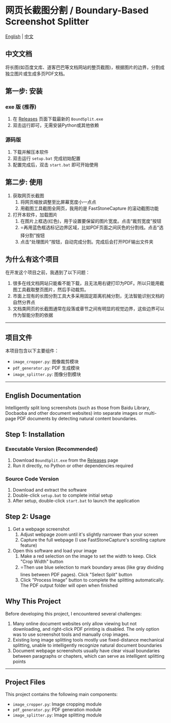 # 网页长截图分割 / Boundary-Based Screenshot Splitter

[English](#english) | [中文](#chinese)

<h2 id="chinese">中文文档</h2>

将长图(如百度文库、道客巴巴等文档网站的整页截图)，根据图片的边界，分割成独立图片或生成多页PDF文档。

## 第一步: 安装
### exe 版 (推荐)
1. 在 [Releases](https://github.com/AckackG/Boundary-Based-Screenshot-Splitter/releases) 页面下载最新的 `BoundSplit.exe`
2. 双击运行即可，无需安装Python或其他依赖

### 源码版
1. 下载并解压本软件
2. 双击运行 `setup.bat` 完成初始配置
3. 配置完成后，双击 `start.bat` 即可开始使用

## 第二步: 使用

1. 获取网页长截图
   1. 将网页缩放调整至比屏幕宽度小一点点
   2. 用截图工具截图全网页，我用的是 FastStoneCapture 的滚动截图功能
2. 打开本软件，加载图片
   1. 在图片上框选(红色)，用于设置要保留的图片宽度。点击“裁剪宽度”按钮
   2. ⭐再用蓝色框选标记边界区域，比如PDF页面之间灰色的分割线。点击“选择分割”按钮
   3. 点击“处理图片”按钮，自动完成分割。完成后会打开PDF输出文件夹

## 为什么有这个项目
在开发这个项目之前，我遇到了以下问题：

1. 很多在线文档网站只能看不能下载，且无法用右键打印为PDF。所以只能用截图工具截取整页图片，然后手动裁剪。
2. 市面上现有的长图分割工具大多采用固定距离机械分割，无法智能识别文档的自然分界点
3. 文档类网页的长截图通常在段落或章节之间有明显的视觉边界，这些边界可以作为智能分割的依据

---

## 项目文件

本项目包含以下主要组件：
* `image_cropper.py`: 图像裁剪模块
* `pdf_generator.py`: PDF 生成模块
* `image_splitter.py`: 图像分割模块

---

<h2 id="english">English Documentation</h2>

Intelligently split long screenshots (such as those from Baidu Library, Docbaoba and other document websites) into separate images or multi-page PDF documents by detecting natural content boundaries.

## Step 1: Installation
### Executable Version (Recommended)
1. Download `BoundSplit.exe` from the [Releases](https://github.com/AckackG/Boundary-Based-Screenshot-Splitter/releases) page
2. Run it directly, no Python or other dependencies required

### Source Code Version
1. Download and extract the software
2. Double-click `setup.bat` to complete initial setup
3. After setup, double-click `start.bat` to launch the application

## Step 2: Usage

1. Get a webpage screenshot
   1. Adjust webpage zoom until it's slightly narrower than your screen
   2. Capture the full webpage (I use FastStoneCapture's scrolling capture feature)
2. Open this software and load your image
   1. Make a red selection on the image to set the width to keep. Click "Crop Width" button
   2. ⭐Then use blue selection to mark boundary areas (like gray dividing lines between PDF pages). Click "Select Split" button
   3. Click "Process Image" button to complete the splitting automatically. The PDF output folder will open when finished

## Why This Project

Before developing this project, I encountered several challenges:

1. Many online document websites only allow viewing but not downloading, and right-click PDF printing is disabled. The only option was to use screenshot tools and manually crop images.
2. Existing long image splitting tools mostly use fixed-distance mechanical splitting, unable to intelligently recognize natural document boundaries
3. Document webpage screenshots usually have clear visual boundaries between paragraphs or chapters, which can serve as intelligent splitting points

---

## Project Files

This project contains the following main components:
* `image_cropper.py`: Image cropping module
* `pdf_generator.py`: PDF generation module
* `image_splitter.py`: Image splitting module